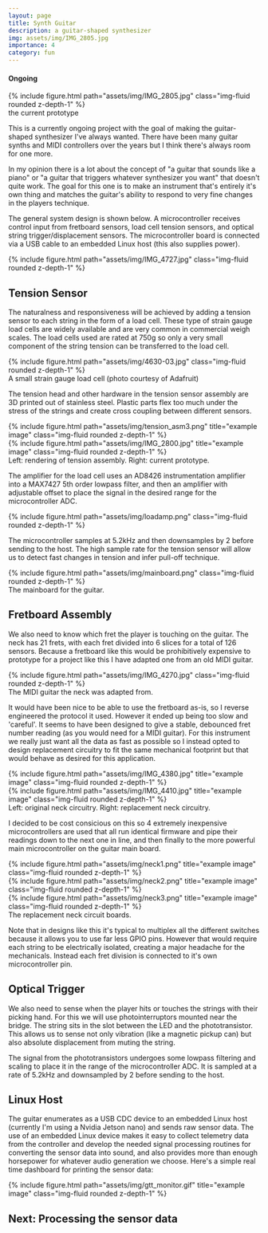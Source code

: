 ```yaml
---
layout: page
title: Synth Guitar
description: a guitar-shaped synthesizer
img: assets/img/IMG_2805.jpg
importance: 4
category: fun
---
```

#### Ongoing

<div class="row">
    <div class="col-sm mt-3 mt-md-0">
        {% include figure.html path="assets/img/IMG_2805.jpg" class="img-fluid rounded z-depth-1" %}
    </div>
</div>
<div class="caption">
    the current prototype
</div>

This is a currently ongoing project with the goal of making the guitar-shaped synthesizer I've always wanted. There have been many guitar synths and MIDI controllers over the years but I think there's always room for one more.

In my opinion there is a lot about the concept of "a guitar that sounds like a piano" or "a guitar that triggers whatever synthesizer you want" that doesn't quite work. The goal for this one is to make an instrument that's entirely it's own thing and matches the guitar's ability to respond to very fine changes in the players technique.

The general system design is shown below. A microcontroller receives control input from fretboard sensors, load cell tension sensors, and optical string trigger/displacement sensors. The microcontroller board is connected via a USB cable to an embedded Linux host (this also supplies power).

<div class="row">
    <div class="col-sm mt-3 mt-md-0">
        {% include figure.html path="assets/img/IMG_4727.jpg" class="img-fluid rounded z-depth-1" %}
    </div>
</div>

## Tension Sensor

The naturalness and responsiveness will be achieved by adding a tension sensor to each string in the form of a load cell. These type of strain gauge load cells are widely available and are very common in commercial weigh scales. The load cells used are rated at 750g so only a very small component of the string tension can be transferred to the load cell.

<div class="row">
    <div class="col-sm mt-3 mt-md-0">
        {% include figure.html path="assets/img/4630-03.jpg" class="img-fluid rounded z-depth-1" %}
    </div>
</div>
<div class="caption">
    A small strain gauge load cell (photo courtesy of Adafruit)
</div>

The tension head and other hardware in the tension sensor assembly are 3D printed out of stainless steel. Plastic parts flex too much under the stress of the strings and create cross coupling between different sensors.

<div class="row">
    <div class="col-sm mt-3 mt-md-0">
        {% include figure.html path="assets/img/tension_asm3.png" title="example image" class="img-fluid rounded z-depth-1" %}
    </div>
    <div class="col-sm mt-3 mt-md-0">
        {% include figure.html path="assets/img/IMG_2800.jpg" title="example image" class="img-fluid rounded z-depth-1" %}
    </div>
</div>
<div class="caption">
    Left: rendering of tension assembly. Right: current prototype.
</div>

The amplifier for the load cell uses an AD8426 instrumentation amplifier into a MAX7427 5th order lowpass filter, and then an amplifier with adjustable offset to place the signal in the desired range for the microcontroller ADC.

<div class="row">
    <div class="col-sm mt-3 mt-md-0">
        {% include figure.html path="assets/img/loadamp.png" class="img-fluid rounded z-depth-1" %}
    </div>
</div>

The microcontroller samples at 5.2kHz and then downsamples by 2 before sending to the host. The high sample rate for the tension sensor will allow us to detect fast changes in tension and infer pull-off technique.

<div class="row">
    <div class="col-sm mt-3 mt-md-0">
        {% include figure.html path="assets/img/mainboard.png" class="img-fluid rounded z-depth-1" %}
    </div>
</div>
<div class="caption">
    The mainboard for the guitar.
</div>

## Fretboard Assembly

We also need to know which fret the player is touching on the guitar. The neck has 21 frets, with each fret divided into 6 slices for a total of 126 sensors. Because a fretboard like this would be prohibitively expensive to prototype for a project like this I have adapted one from an old MIDI guitar.

<div class="row">
    <div class="col-sm mt-3 mt-md-0">
        {% include figure.html path="assets/img/IMG_4270.jpg" class="img-fluid rounded z-depth-1" %}
    </div>
</div>
<div class="caption">
    The MIDI guitar the neck was adapted from.
</div>

It would have been nice to be able to use the fretboard as-is, so I reverse engineered the protocol it used. However it ended up being too slow and 'careful'. It seems to have been designed to give a stable, debounced fret number reading (as you would need for a MIDI guitar). For this instrument we really just want all the data as fast as possible so I instead opted to design replacement circuitry to fit the same mechanical footprint but that would behave as desired for this application.

<div class="row">
    <div class="col-sm mt-3 mt-md-0">
        {% include figure.html path="assets/img/IMG_4380.jpg" title="example image" class="img-fluid rounded z-depth-1" %}
    </div>
    <div class="col-sm mt-3 mt-md-0">
        {% include figure.html path="assets/img/IMG_4410.jpg" title="example image" class="img-fluid rounded z-depth-1" %}
    </div>
</div>
<div class="caption">
    Left: original neck circuitry. Right: replacement neck circuitry.
</div>

I decided to be cost consicious on this so 4 extremely inexpensive microcontrollers are used that all run identical firmware and pipe their readings down to the next one in line, and then finally to the more powerful main microcontroller on the guitar main board.

<div class="row">
    <div class="col-sm mt-3 mt-md-0">
        {% include figure.html path="assets/img/neck1.png" title="example image" class="img-fluid rounded z-depth-1" %}
    </div>
</div>
<div class="row">
    <div class="col-sm mt-3 mt-md-0">
        {% include figure.html path="assets/img/neck2.png" title="example image" class="img-fluid rounded z-depth-1" %}
    </div>
</div>
<div class="row">
    <div class="col-sm mt-3 mt-md-0">
        {% include figure.html path="assets/img/neck3.png" title="example image" class="img-fluid rounded z-depth-1" %}
    </div>
</div>
<div class="caption">
    The replacement neck circuit boards.
</div>

Note that in designs like this it's typical to multiplex all the different switches because it allows you to use far less GPIO pins. However that would require each string to be electrically isolated, creating a major headache for the mechanicals. Instead each fret division is connected to it's own microcontroller pin.

## Optical Trigger

We also need to sense when the player hits or touches the strings with their picking hand. For this we will use photointerruptors mounted near the bridge. The string sits in the slot between the LED and the phototransistor. This allows us to sense not only vibration (like a magnetic pickup can) but also absolute displacement from muting the string.

The signal from the phototransistors undergoes some lowpass filtering and scaling to place it in the range of the microcontroller ADC. It is sampled at a rate of 5.2kHz and downsampled by 2 before sending to the host.

## Linux Host

The guitar enumerates as a USB CDC device to an embedded Linux host (currently I'm using a Nvidia Jetson nano) and sends raw sensor data. The use of an embedded Linux device makes it easy to collect telemetry data from the controller and develop the needed signal processing routines for converting the sensor data into sound, and also provides more than enough horsepower for whatever audio generation we choose. Here's a simple real time dashboard for printing the sensor data:

<div class="row">
    <div class="col-sm mt-3 mt-md-0">
        {% include figure.html path="assets/img/gtt_monitor.gif" title="example image" class="img-fluid rounded z-depth-1" %}
    </div>
</div>

## Next: Processing the sensor data